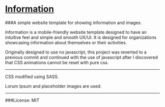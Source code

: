 # <a href="http://cyrusroshan.me/information/">Information</a>

###A simple website template for showing information and images.

Information is a mobile-friendly website template designed to have an intuitive feel and simple and smooth UX/UI. It is designed for organizations showcasing information about themselves or their activities.

Originally designed to use no javascript, this project was reverted to a previous commit and continued with the use of javascript after I discovered that CSS animations cannot be reset with pure css.

---

CSS modified using SASS.

Lorum Ipsum and placeholder images are used.

___

###License: MIT
